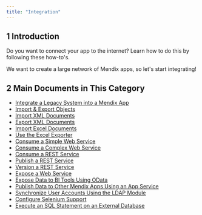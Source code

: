 ```yaml
---
title: "Integration"
---
```


## 1 Introduction

Do you want to connect your app to the internet? Learn how to do this by following these how-to's.

We want to create a large network of Mendix apps, so let's start integrating!

## 2 Main Documents in This Category

* [Integrate a Legacy System into a Mendix App](integrating-a-legacy-system-into-a-mendix-app)
* [Import & Export Objects](importing-and-exporting-objects)
* [Import XML Documents](importing-xml-documents)
* [Export XML Documents](export-xml-documents)
* [Import Excel Documents](importing-excel-documents)
* [Use the Excel Exporter](using-the-excel-exporter)
* [Consume a Simple Web Service](consume-a-simple-web-service)
* [Consume a Complex Web Service](consume-a-complex-web-service)
* [Consume a REST Service](consume-a-rest-service)
* [Publish a REST Service](publish-rest-service)
* [Version a REST Service](version-rest-service)
* [Expose a Web Service](expose-a-web-service)
* [Expose Data to BI Tools Using OData](exposing-data-to-bi-tools-using-odata)
* [Publish Data to Other Mendix Apps Using an App Service](publish-data-to-other-mendix-apps-using-an-app-service)
* [Synchronize User Accounts Using the LDAP Module](synchronizing-user-accounts-using-the-ldap-module)
* [Configure Selenium Support](selenium-support)
* [Execute an SQL Statement on an External Database](execute-an-sql-statement-on-an-external-database)
